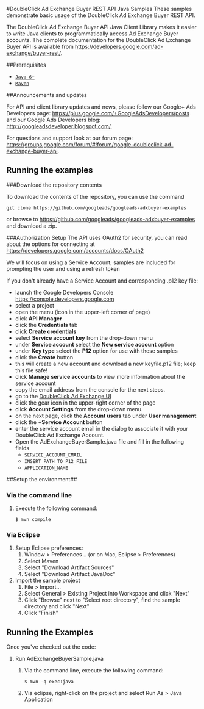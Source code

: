 #DoubleClick Ad Exchange Buyer REST API Java Samples
These samples demonstrate basic usage of the DoubleClick Ad Exchange Buyer
REST API.

The DoubleClick Ad Exchange Buyer API Java Client Library makes it easier to
write Java clients to programmatically access Ad Exchange Buyer accounts.
The complete documentation for the DoubleClick Ad Exchange Buyer API is
available from <https://developers.google.com/ad-exchange/buyer-rest/>.

##Prerequisites
- [`Java 6+`](http://java.com)
- [`Maven`](http://maven.apache.org)

##Announcements and updates

For API and client library updates and news, please follow our Google+ Ads
Developers page: <https://plus.google.com/+GoogleAdsDevelopers/posts>
and our Google Ads Developers blog: <http://googleadsdeveloper.blogspot.com/>.

For questions and support look at our forum page: <https://groups.google.com/forum/#!forum/google-doubleclick-ad-exchange-buyer-api>.


## Running the examples

###Download the repository contents

To download the contents of the repository, you can use the command

```
git clone https://github.com/googleads/googleads-adxbuyer-examples
```

or browse to <https://github.com/googleads/googleads-adxbuyer-examples> and
 download a zip.

###Authorization Setup
The API uses OAuth2 for security, you can read about the options for connecting
 at <https://developers.google.com/accounts/docs/OAuth2>

We will focus on using a Service Account; samples are included for prompting
 the user and using a refresh token

If you don't already have a Service Account and corresponding .p12 key file:

 * launch the Google Developers Console <https://console.developers.google.com>
 * select a project
 * open the menu (icon in the upper-left corner of page)
 * click **API Manager**
 * click the **Credentials** tab
 * click **Create credentials**
 * select **Service account key** from the drop-down menu
 * under **Service account** select the **New service account** option
 * under **Key type** select the **P12** option for use with these samples
 * click the **Create** button
 * this will create a new account and download a new keyfile.p12 file;
    keep this file safe!
 * click **Manage service accounts** to view more information about the service
    account
 * copy the email address from the console for the next steps.
 * go to the [DoubleClick Ad Exchange UI](https://www.adx.google.com)
 * click the gear icon in the upper-right corner of the page
 * click **Account Settings** from the drop-down menu.
 * on the next page, click the **Account users** tab under **User management**
 * click the **+Service Account** button
 * enter the service account email in the dialog to associate it with your
   DoubleClick Ad Exchange Account.
 * Open the AdExchangeBuyerSample.java file and fill in the following fields
   * `SERVICE_ACCOUNT_EMAIL`
   * `INSERT_PATH_TO_P12_FILE`
   * `APPLICATION_NAME`

##Setup the environment##
### Via the command line ###

1. Execute the following command:

    ```Batchfile
    $ mvn compile
    ```

### Via Eclipse ###

1. Setup Eclipse preferences:
    1. Window > Preferences .. (or on Mac, Eclipse > Preferences)
    2. Select Maven
    3. Select "Download Artifact Sources"
    4. Select "Download Artifact JavaDoc"
2. Import the sample project
    1. File > Import...
    2. Select General > Existing Project into Workspace and click "Next"
    3. Click "Browse" next to "Select root directory", find the sample directory
    and click "Next"
    4. Click "Finish"

## Running the Examples

Once you've checked out the code:

1. Run AdExchangeBuyerSample.java
    1. Via the command line, execute the following command:

        ```Batchfile
        $ mvn -q exec:java
        ```
    2. Via eclipse, right-click on the project and select Run As > Java
    Application

